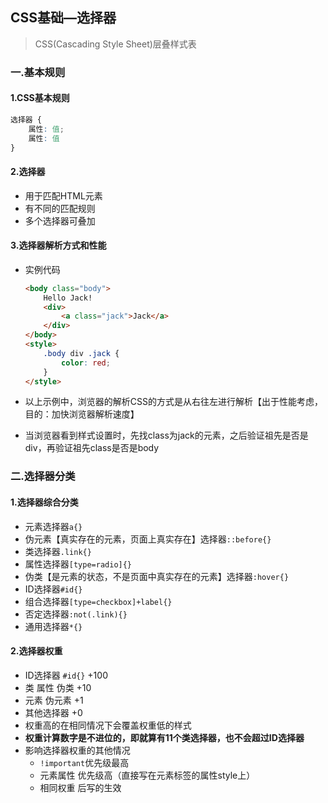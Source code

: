 ## CSS基础—选择器

> CSS(Cascading Style Sheet)层叠样式表

### 一.基本规则

#### 1.CSS基本规则

```css
选择器 {
    属性: 值;
    属性: 值
}
```

#### 2.选择器

* 用于匹配HTML元素
* 有不同的匹配规则
* 多个选择器可叠加

#### 3.选择器解析方式和性能

* 实例代码

  ```html
  <body class="body">
      Hello Jack!
      <div>
          <a class="jack">Jack</a>
      </div>
  </body>
  <style>
      .body div .jack {
          color: red;
      }
  </style>
  ```

* 以上示例中，浏览器的解析CSS的方式是从右往左进行解析【出于性能考虑，目的：加快浏览器解析速度】

* 当浏览器看到样式设置时，先找class为jack的元素，之后验证祖先是否是div，再验证祖先class是否是body

### 二.选择器分类

#### 1.选择器综合分类

* 元素选择器`a{}`
* 伪元素【真实存在的元素，页面上真实存在】选择器`::before{}`
* 类选择器`.link{}`
* 属性选择器`[type=radio]{}`
* 伪类【是元素的状态，不是页面中真实存在的元素】选择器`:hover{}`
* ID选择器`#id{}`
* 组合选择器`[type=checkbox]+label{}`
* 否定选择器`:not(.link){}`
* 通用选择器`*{}`

#### 2.选择器权重

* ID选择器 `#id{}` +100
* 类 属性 伪类 +10
* 元素 伪元素 +1
* 其他选择器 +0
* 权重高的在相同情况下会覆盖权重低的样式
* **权重计算数字是不进位的，即就算有11个类选择器，也不会超过ID选择器**
* 影响选择器权重的其他情况
  * `!important`优先级最高
  * 元素属性 优先级高（直接写在元素标签的属性style上）
  * 相同权重 后写的生效